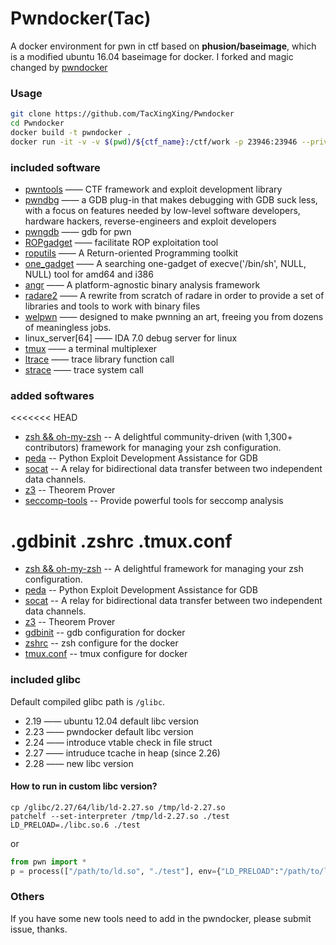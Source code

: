 Pwndocker(Tac)
===

A docker environment for pwn in ctf based on **phusion/baseimage**, which is a modified ubuntu 16.04 baseimage for docker. I forked and magic changed by [pwndocker](https://github.com/skysider/pwndocker)

### Usage

```bash
git clone https://github.com/TacXingXing/Pwndocker
cd Pwndocker
docker build -t pwndocker .
docker run -it -v -v $(pwd)/${ctf_name}:/ctf/work -p 23946:23946 --privileged --cap-add=SYS_PRTACE pwndocker
```

### included software

- [pwntools](https://github.com/Gallopsled/pwntools)  —— CTF framework and exploit development library
- [pwndbg](https://github.com/pwndbg/pwndbg)  —— a GDB plug-in that makes debugging with GDB suck less, with a focus on features needed by low-level software developers, hardware hackers, reverse-engineers and exploit developers
- [pwngdb](https://github.com/scwuaptx/Pwngdb) —— gdb for pwn
- [ROPgadget](https://github.com/JonathanSalwan/ROPgadget)  —— facilitate ROP exploitation tool
- [roputils](https://github.com/inaz2/roputils)     —— A Return-oriented Programming toolkit
- [one_gadget](https://github.com/david942j/one_gadget) —— A searching one-gadget of execve('/bin/sh', NULL, NULL) tool for amd64 and i386
- [angr](https://github.com/angr/angr)   ——  A platform-agnostic binary analysis framework
- [radare2](https://github.com/radare/radare2) ——  A rewrite from scratch of radare in order to provide a set of libraries and tools to work with binary files
- [welpwn](https://github.com/matrix1001/welpwn) —— designed to make pwnning an art, freeing you from dozens of meaningless jobs.
- linux_server[64]     —— IDA 7.0 debug server for linux
- [tmux](https://tmux.github.io/)     —— a terminal multiplexer
- [ltrace](https://linux.die.net/man/1/ltrace)      —— trace library function call
- [strace](https://linux.die.net/man/1/strace)     —— trace system call

### added softwares
<<<<<<< HEAD
- [zsh && oh-my-zsh](https://github.com/robbyrussell/oh-my-zsh) -- A delightful community-driven (with 1,300+ contributors) framework for managing your zsh configuration.
- [peda](https://github.com/scwuaptx/peda) -- Python Exploit Development Assistance for GDB
- [socat](http://www.dest-unreach.org/socat/) -- A relay for bidirectional data transfer between two independent data channels.
- [z3](https://github.com/Z3Prover/z3) --  Theorem Prover
- [seccomp-tools](https://github.com/david942j/seccomp-tools) -- Provide powerful tools for seccomp analysis

.gdbinit
.zshrc
.tmux.conf
=======
- [zsh && oh-my-zsh](https://github.com/robbyrussell/oh-my-zsh) -- A delightful framework for managing your zsh configuration.
- [peda](https://github.com/scwuaptx/peda) -- Python Exploit Development Assistance for GDB
- [socat](http://www.dest-unreach.org/socat/) -- A relay for bidirectional data transfer between two independent data channels.
- [z3](https://github.com/Z3Prover/z3) --  Theorem Prover
- [gdbinit](https://github.com/TacXingXing/Pwndocker/blob/master/gdbinit) -- gdb configuration for docker
- [zshrc](https://github.com/TacXingXing/Pwndocker/blob/master/zshrc) -- zsh configure for the docker
- [tmux.conf](https://github.com/TacXingXing/Pwndocker/blob/master/tmux.conf) -- tmux configure for docker

### included glibc

Default compiled glibc path is `/glibc`.
- 2.19  —— ubuntu 12.04 default libc version
- 2.23  —— pwndocker default libc version
- 2.24  —— introduce vtable check in file struct
- 2.27  —— intruduce tcache in heap (since 2.26)
- 2.28  —— new libc version

#### How to run in custom libc version?

```shell
cp /glibc/2.27/64/lib/ld-2.27.so /tmp/ld-2.27.so
patchelf --set-interpreter /tmp/ld-2.27.so ./test
LD_PRELOAD=./libc.so.6 ./test
```

or

```python
from pwn import *
p = process(["/path/to/ld.so", "./test"], env={"LD_PRELOAD":"/path/to/libc.so.6"})
```

### Others
If you have some new tools need to add in the pwndocker, please submit issue, thanks.
